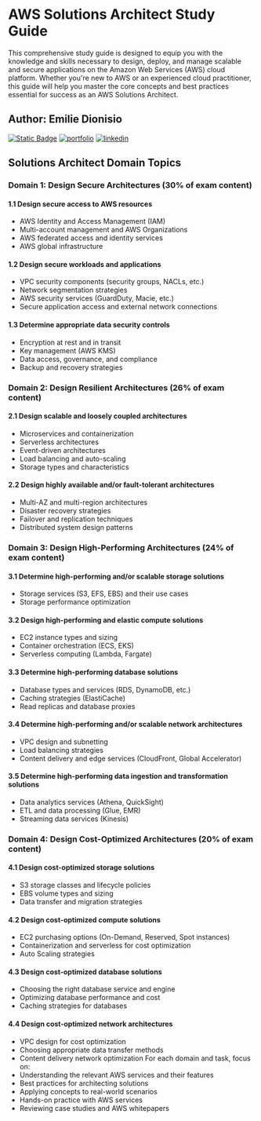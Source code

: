 # AWS Solutions Architect Study Guide

This comprehensive study guide is designed to equip you with the knowledge and skills necessary to design, deploy, and manage scalable and secure applications on the Amazon Web Services (AWS) cloud platform. Whether you're new to AWS or an experienced cloud practitioner, this guide will help you master the core concepts and best practices essential for success as an AWS Solutions Architect.

## Author: Emilie Dionisio
[![Static Badge](https://img.shields.io/badge/github-000000?style=social&logo=GitHub)](https://github.com/emiliedionisio)
[![portfolio](https://img.shields.io/badge/my_portfolio-000?style=for-the-badge&logo=ko-fi&logoColor=white)](https://emiliedionisio.github.io/)
[![linkedin](https://img.shields.io/badge/linkedin-0A66C2?style=for-the-badge&logo=linkedin&logoColor=white)](https://www.linkedin.com/in/emdionisio/)



## Solutions Architect Domain Topics

### Domain 1: Design Secure Architectures (30% of exam content)
#### 1.1 Design secure access to AWS resources
- AWS Identity and Access Management (IAM)
- Multi-account management and AWS Organizations
- AWS federated access and identity services
- AWS global infrastructure

#### 1.2 Design secure workloads and applications
- VPC security components (security groups, NACLs, etc.)
- Network segmentation strategies
- AWS security services (GuardDuty, Macie, etc.)
- Secure application access and external network connections

#### 1.3 Determine appropriate data security controls
- Encryption at rest and in transit
- Key management (AWS KMS)
- Data access, governance, and compliance
- Backup and recovery strategies

### Domain 2: Design Resilient Architectures (26% of exam content)
#### 2.1 Design scalable and loosely coupled architectures
- Microservices and containerization
- Serverless architectures
- Event-driven architectures
- Load balancing and auto-scaling
- Storage types and characteristics
#### 2.2 Design highly available and/or fault-tolerant architectures
- Multi-AZ and multi-region architectures
- Disaster recovery strategies
- Failover and replication techniques
- Distributed system design patterns

### Domain 3: Design High-Performing Architectures (24% of exam content)
#### 3.1 Determine high-performing and/or scalable storage solutions
- Storage services (S3, EFS, EBS) and their use cases
- Storage performance optimization

#### 3.2 Design high-performing and elastic compute solutions
- EC2 instance types and sizing
- Container orchestration (ECS, EKS)
- Serverless computing (Lambda, Fargate)

#### 3.3 Determine high-performing database solutions
- Database types and services (RDS, DynamoDB, etc.)
- Caching strategies (ElastiCache)
- Read replicas and database proxies

#### 3.4 Determine high-performing and/or scalable network architectures
- VPC design and subnetting
- Load balancing strategies
- Content delivery and edge services (CloudFront, Global Accelerator)

#### 3.5 Determine high-performing data ingestion and transformation solutions
- Data analytics services (Athena, QuickSight)
- ETL and data processing (Glue, EMR)
- Streaming data services (Kinesis)

### Domain 4: Design Cost-Optimized Architectures (20% of exam content)
#### 4.1 Design cost-optimized storage solutions
- S3 storage classes and lifecycle policies
- EBS volume types and sizing
- Data transfer and migration strategies
#### 4.2 Design cost-optimized compute solutions
- EC2 purchasing options (On-Demand, Reserved, Spot instances)
- Containerization and serverless for cost optimization
- Auto Scaling strategies
#### 4.3 Design cost-optimized database solutions
- Choosing the right database service and engine
- Optimizing database performance and cost
- Caching strategies for databases
#### 4.4 Design cost-optimized network architectures
- VPC design for cost optimization
- Choosing appropriate data transfer methods
- Content delivery network optimization
For each domain and task, focus on:
- Understanding the relevant AWS services and their features
- Best practices for architecting solutions
- Applying concepts to real-world scenarios
- Hands-on practice with AWS services
- Reviewing case studies and AWS whitepapers
